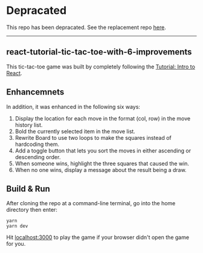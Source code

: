 # Depracated

This repo has been depracated. See the replacement repo [here](https://github.com/hoppinjohnz/react-generalized-tic-tac-toe.git).

--------------

## react-tutorial-tic-tac-toe-with-6-improvements

This tic-tac-toe game was built by completely following the [Tutorial: Intro to React](https://reactjs.org/tutorial/tutorial.html).

## Enhancemnets

In addition, it was enhanced in the following six ways:
1. Display the location for each move in the format (col, row) in the move history list.
2. Bold the currently selected item in the move list.
3. Rewrite Board to use two loops to make the squares instead of hardcoding them.
4. Add a toggle button that lets you sort the moves in either ascending or descending order.
5. When someone wins, highlight the three squares that caused the win.
6. When no one wins, display a message about the result being a draw.

## Build & Run

After cloning the repo at a command-line terminal, go into the home directory then enter:

```
yarn
yarn dev
```

Hit [localhost:3000](http://localhost:3000/) to play the game if your browser didn't open the game for you.
